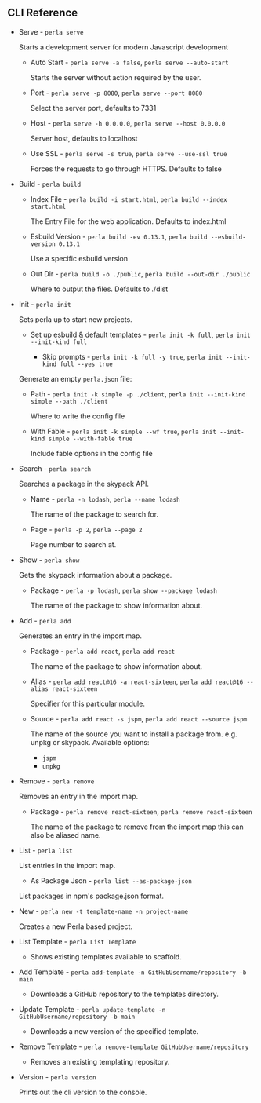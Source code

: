## CLI Reference

- Serve - `perla serve`

  Starts a development server for modern Javascript development

  - Auto Start - `perla serve -a false`, `perla serve --auto-start`

    Starts the server without action required by the user.

  - Port - `perla serve -p 8080`, `perla serve --port 8080`

    Select the server port, defaults to 7331

  - Host - `perla serve -h 0.0.0.0`, `perla serve --host 0.0.0.0`

    Server host, defaults to localhost

  - Use SSL - `perla serve -s true`, `perla serve --use-ssl true`

    Forces the requests to go through HTTPS. Defaults to false

- Build - `perla build`

  - Index File - `perla build -i start.html`, `perla build --index start.html`

    The Entry File for the web application. Defaults to index.html

  - Esbuild Version - `perla build -ev 0.13.1`, `perla build --esbuild-version 0.13.1`

    Use a specific esbuild version

  - Out Dir - `perla build -o ./public`, `perla build --out-dir ./public`

    Where to output the files. Defaults to ./dist

- Init - `perla init`

  Sets perla up to start new projects.

  - Set up esbuild & default templates - `perla init -k full`, `perla init --init-kind full`

    - Skip prompts - `perla init -k full -y true`, `perla init --init-kind full --yes true`

  Generate an empty `perla.json` file:

  - Path - `perla init -k simple -p ./client`, `perla init --init-kind simple --path ./client`

    Where to write the config file

  - With Fable - `perla init -k simple --wf true`, `perla init --init-kind simple --with-fable true`

    Include fable options in the config file

- Search - `perla search`

  Searches a package in the skypack API.

  - Name - `perla -n lodash`, `perla --name lodash`

    The name of the package to search for.

  - Page - `perla -p 2`, `perla --page 2`

    Page number to search at.

- Show - `perla show`

  Gets the skypack information about a package.

  - Package - `perla -p lodash`, `perla show --package lodash`

    The name of the package to show information about.

- Add - `perla add`

  Generates an entry in the import map.

  - Package - `perla add react`, `perla add react`

    The name of the package to show information about.

  - Alias - `perla add react@16 -a react-sixteen`, `perla add react@16 --alias react-sixteen`

    Specifier for this particular module.

  - Source - `perla add react -s jspm`, `perla add react --source jspm`

    The name of the source you want to install a package from. e.g. unpkg or skypack. Available options:

    - `jspm`
    - `unpkg`

- Remove - `perla remove`

  Removes an entry in the import map.

  - Package - `perla remove react-sixteen`, `perla remove react-sixteen`

    The name of the package to remove from the import map this can also be aliased name.

- List - `perla list`

  List entries in the import map.

  - As Package Json - `perla list --as-package-json`

  List packages in npm's package.json format.

- New - `perla new -t template-name -n project-name`

  Creates a new Perla based project.

- List Template - `perla List Template`

  - Shows existing templates available to scaffold.

- Add Template - `perla add-template -n GitHubUsername/repository -b main`

  - Downloads a GitHub repository to the templates directory.

- Update Template - `perla update-template -n GitHubUsername/repository -b main`

  - Downloads a new version of the specified template.

- Remove Template - `perla remove-template GitHubUsername/repository`

  - Removes an existing templating repository.

- Version - `perla version`

  Prints out the cli version to the console.

